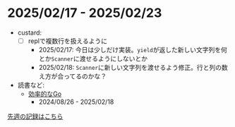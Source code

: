 # 2025/02/17 - 2025/02/23

- custard:
    - [ ] replで複数行を扱えるように
        - 2025/02/17: 今日は少しだけ実装。`yield`が返した新しい文字列を何とか`Scanner`に渡せるようにしないとか
        - 2025/02/18: `Scanner`に新しい文字列を渡せるよう修正。行と列の数え方が合ってるのかな？
- 読書など:
    - [効率的なGo](https://www.oreilly.co.jp//books/9784814400539/)
        - 2024/08/26 - 2025/02/18

[先週の記録はこちら](https://github.com/igrep/daily-commits/blob/2c389b03e8c6ea6d7b492f857a43ca89aa2d34bb/yesterday.md)
